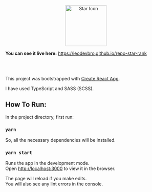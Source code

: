 <p align="center"><img
  src="https://i.ibb.co/51RKxtC/logo192.png"
  alt="Star Icon"
  width="128px"
/></p>

**You can see it live here:** https://leodevbro.github.io/repo-star-rank

<br />
<br />

This project was bootstrapped with [Create React App](https://github.com/facebook/create-react-app).

I have used TypeScript and SASS (SCSS).

## How To Run:

In the project directory, first run:

### `yarn`

So, all the necessary dependencies will be installed.

### `yarn start`

Runs the app in the development mode.\
Open [http://localhost:3000](http://localhost:3000) to view it in the browser.

The page will reload if you make edits.\
You will also see any lint errors in the console.


